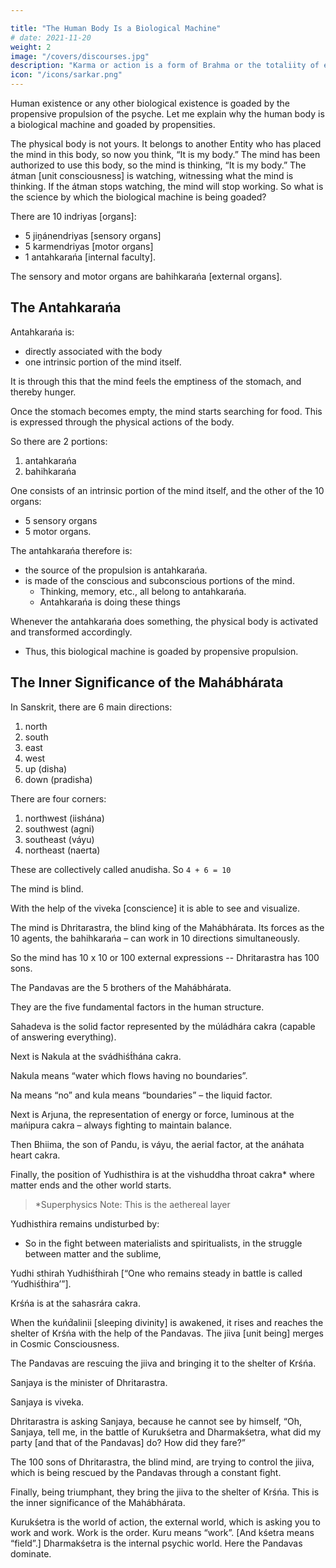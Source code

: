 ```yaml
---

title: "The Human Body Is a Biological Machine"
# date: 2021-11-20
weight: 2
image: "/covers/discourses.jpg"
description: "Karma or action is a form of Brahma or the totaliity of existence"
icon: "/icons/sarkar.png"
---
```



Human existence or any other biological existence is goaded by the propensive propulsion of the psyche. Let me explain why the human body is a biological machine and goaded by propensities.

The physical body is not yours. It belongs to another Entity who has placed the mind in this body, so now you think, “It is my body.” The mind has been authorized to use this body, so the mind is thinking, “It is my body.” The átman [unit consciousness] is watching, witnessing what the mind is thinking. If the átman stops watching, the mind will stop working. So what is the science by which the biological machine is being goaded?

There are 10 indriyas [organs]:
- 5 jiṋánendriyas [sensory organs]
- 5 karmendriyas [motor organs]
- 1 antahkarańa [internal faculty]. 

The sensory and motor organs are bahihkarańa [external organs].


## The Antahkarańa

Antahkarańa is:
- directly associated with the body
- one intrinsic portion of the mind itself.

It is through this that the mind feels the emptiness of the stomach, and thereby hunger. 

Once the stomach becomes empty, the mind starts searching for food. This is expressed through the physical actions of the body. 

So there are 2 portions:

1. antahkarańa
2. bahihkarańa

One consists of an intrinsic portion of the mind itself, and the other of the 10 organs: 
- 5 sensory organs
- 5 motor organs.

<!-- The propensive propulsion comes from  -->

The antahkarańa therefore<!--  The origin or --> is:
- the source of the propulsion is antahkarańa. 
- is made of the conscious and subconscious portions of the mind.
  - Thinking, memory, etc., all belong to antahkarańa. 
  - Antahkarańa is doing these things

Whenever the antahkarańa does something, the physical body is activated and transformed accordingly.
- Thus, this biological machine is goaded by propensive propulsion.



## The Inner Significance of the Mahábhárata

In Sanskrit, there are 6 main directions:

1. north
2. south
3. east
4. west
5. up (disha)
6. down (pradisha)

There are four corners:

1. northwest (iishána)
2. southwest (agni)
3. southeast (váyu)
4. northeast (naerta)


These are collectively called anudisha. So `4 + 6 = 10`

The mind is blind. 

With the help of the viveka [conscience] it is able to see and visualize. 

The mind is Dhritarastra, the blind king of the Mahábhárata. Its forces as the 10 agents, the bahihkarańa – can work in 10 directions simultaneously.

So the mind has 10 x 10 or 100 external expressions -- Dhritarastra has 100 sons.

The Pandavas are the 5 brothers of the Mahábhárata. 

They are the five fundamental factors in the human structure. 

Sahadeva is the solid factor represented by the múládhára cakra (capable of answering everything). 

Next is Nakula at the svádhiśt́hána cakra. 

Nakula means “water which flows having no boundaries”. 

Na means “no” and kula means “boundaries” – the liquid factor. 

Next is Arjuna, the representation of energy or force, luminous at the mańipura cakra – always fighting to maintain balance. 

Then Bhiima, the son of Pandu, is váyu, the aerial factor, at the anáhata heart cakra. 

Finally, the position of Yudhisthira is at the vishuddha throat cakra* where matter ends and the other world starts.

> *Superphysics Note: This is the aethereal layer



Yudhisthira remains undisturbed by: <!-- , unperturbed. --> 
- So in the fight between materialists and spiritualists, in the struggle between matter and the sublime, 


Yudhi sthirah Yudhiśt́hirah [“One who remains steady in battle is called ‘Yudhiśt́hira’”].

Krśńa is at the sahasrára cakra. 

When the kuńd́alinii [sleeping divinity] is awakened, it rises and reaches the shelter of Krśńa with the help of the Pandavas. The jiiva [unit being] merges in Cosmic Consciousness. 

The Pandavas are rescuing the jiiva and bringing it to the shelter of Krśńa.

Sanjaya is the minister of Dhritarastra. 

Sanjaya is viveka. 

Dhritarastra is asking Sanjaya, because he cannot see by himself, “Oh, Sanjaya, tell me, in the battle of Kurukśetra and Dharmakśetra, what did my party [and that of the Pandavas] do? How did they fare?”

The 100 sons of Dhritarastra, the blind mind, are trying to control the jiiva, which is being rescued by the Pandavas through a constant fight.

Finally, being triumphant, they bring the jiiva to the shelter of Krśńa. This is the inner significance of the Mahábhárata.

Kurukśetra is the world of action, the external world, which is asking you to work and work. Work is the order. Kuru means “work”. [And kśetra means “field”.] Dharmakśetra is the internal psychic world. Here the Pandavas dominate.


